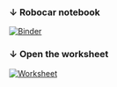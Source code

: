 ### &darr; Robocar notebook
[![Binder](https://mybinder.org/badge_logo.svg)](https://mybinder.org/v2/gh/LSBU-IOP/Robocar/main?labpath=robocar_simulation.ipynb)

### &darr; Open the worksheet
[![Worksheet](https://img.shields.io/badge/view-worksheet-red?style=plastic&logo=python)](https://github.com/LSBU-IOP/Robocar/blob/main/Robocar%20Exercises.pdf)
